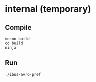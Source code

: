 internal (temporary)
==

## Compile
```
meson build
cd build
ninja
```

## Run

```
./ibus-avro-pref
```